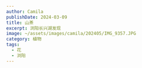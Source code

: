 ```yaml
---
author: Camila
publishDate: 2024-03-09
title: 山茶
excerpt: 浏阳长兴湖发现
image: ~/assets/images/camila/202405/IMG_9357.JPG
category: 植物
tags:
  - 花
  - 浏阳
---
```


